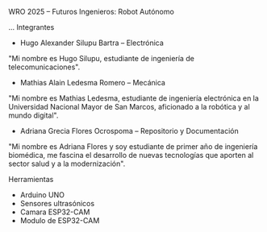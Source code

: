 
WRO 2025 – Futuros Ingenieros: Robot Autónomo

...
Integrantes

- Hugo Alexander Silupu Bartra – Electrónica

"Mi nombre es Hugo Silupu, estudiante de ingeniería de telecomunicaciones". 
- Mathias Alain Ledesma Romero – Mecánica

"Mi nombre es Mathias Ledesma, estudiante de ingeniería electrónica en la Universidad Nacional Mayor de San Marcos, aficionado a la robótica y al mundo digital". 
- Adriana Grecia Flores Ocrospoma – Repositorio y Documentación 

"Mi nombre es Adriana Flores y soy estudiante de primer año de ingeniería biomédica, me fascina el desarrollo de nuevas tecnologías que aporten al sector salud y a la modernización". 

Herramientas

- Arduino UNO
- Sensores ultrasónicos
- Camara ESP32-CAM
- Modulo de ESP32-CAM
